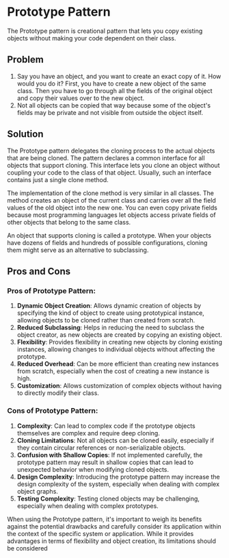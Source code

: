 # Prototype Pattern
 The Prototype pattern is creational pattern that lets you copy existing objects without making your code dependent on their class.

## Problem
1. Say you have an object, and you want to create an exact copy of it. How would you do it? 
   First, you have to create a new object of the same class. Then you have to go through all the fields of the original object and copy their values over to the new object.
2. Not all objects can be copied that way because some of the object's fields may be private and not visible from outside the object itself.
## Solution
The Prototype pattern delegates the cloning process to the actual objects that are being cloned. The pattern declares a common interface for all objects that support cloning. This interface lets you clone an object without coupling your code to the class of that object. Usually, such an interface contains just a single clone method.

The implementation of the clone method is very similar in all classes. The method creates an object of the current class and carries over all the field values of the old object into the new one. You can even copy private fields because most programming languages let objects access private fields of other objects that belong to the same class.

An object that supports cloning is called a prototype. When your objects have dozens of fields and hundreds of possible configurations, cloning them might serve as an alternative to subclassing.
## Pros and Cons
### Pros of Prototype Pattern:
1. **Dynamic Object Creation**: Allows dynamic creation of objects by specifying the kind of object to create using prototypical instance, allowing objects to be cloned rather than created from scratch.
2. **Reduced Subclassing**: Helps in reducing the need to subclass the object creator, as new objects are created by copying an existing object.
3. **Flexibility**: Provides flexibility in creating new objects by cloning existing instances, allowing changes to individual objects without affecting the prototype.
4. **Reduced Overhead**: Can be more efficient than creating new instances from scratch, especially when the cost of creating a new instance is high.
5. **Customization**: Allows customization of complex objects without having to directly modify their class.

### Cons of Prototype Pattern:
1. **Complexity**: Can lead to complex code if the prototype objects themselves are complex and require deep cloning.
2. **Cloning Limitations**: Not all objects can be cloned easily, especially if they contain circular references or non-serializable objects.
3. **Confusion with Shallow Copies**: If not implemented carefully, the prototype pattern may result in shallow copies that can lead to unexpected behavior when modifying cloned objects.
4. **Design Complexity**: Introducing the prototype pattern may increase the design complexity of the system, especially when dealing with complex object graphs.
5. **Testing Complexity**: Testing cloned objects may be challenging, especially when dealing with complex prototypes.

When using the Prototype pattern, it's important to weigh its benefits against the potential drawbacks and carefully consider its application within the context of the specific system or application. While it provides advantages in terms of flexibility and object creation, its limitations should be considered
